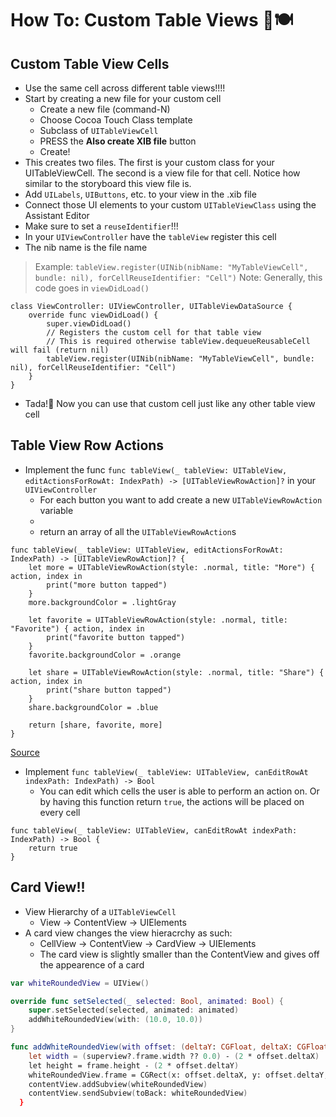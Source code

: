 # How To: Custom Table Views 🏓🍽

## Custom Table View Cells

+ Use the same cell across different table views!!!!
+ Start by creating a new file for your custom cell
	+ Create a new file (command-N)
	+ Choose Cocoa Touch Class template
	+ Subclass of `UITableViewCell`
	+ PRESS the **Also create XIB file** button
	+ Create!
+ This creates two files. The first is your custom class for your UITableViewCell. The second is a view file for that cell. Notice how similar to the storyboard this view file is.
+ Add `UILabels`, `UIButtons`, etc. to your view in the .xib file
+ Connect those UI elements to your custom `UITableViewClass` using the Assistant Editor
+ Make sure to set a `reuseIdentifier`!!!
+ In your `UIViewController` have the `tableView` register this cell
+ The nib name is the file name

> Example: `tableView.register(UINib(nibName: "MyTableViewCell", bundle: nil), forCellReuseIdentifier: "Cell")`
> Note: Generally, this code goes in `viewDidLoad()`

```
class ViewController: UIViewController, UITableViewDataSource {
	override func viewDidLoad() {
		super.viewDidLoad()
		// Registers the custom cell for that table view
		// This is required otherwise tableView.dequeueReusableCell will fail (return nil)
		tableView.register(UINib(nibName: "MyTableViewCell", bundle: nil), forCellReuseIdentifier: "Cell")
	}
}
```

+ Tada!🎉 Now you can use that custom cell just like any other table view cell

## Table View Row Actions

+ Implement the func `func tableView(_ tableView: UITableView, editActionsForRowAt: IndexPath) -> [UITableViewRowAction]?` in your `UIViewController`
	+ For each button you want to add create a new `UITableViewRowAction` variable
	+ 
	+ return an array of all the `UITableViewRowAction`s

```
func tableView(_ tableView: UITableView, editActionsForRowAt: IndexPath) -> [UITableViewRowAction]? {
    let more = UITableViewRowAction(style: .normal, title: "More") { action, index in
        print("more button tapped")
    }
    more.backgroundColor = .lightGray

    let favorite = UITableViewRowAction(style: .normal, title: "Favorite") { action, index in
        print("favorite button tapped")
    }
    favorite.backgroundColor = .orange

    let share = UITableViewRowAction(style: .normal, title: "Share") { action, index in
        print("share button tapped")
    }
    share.backgroundColor = .blue

    return [share, favorite, more]
}
```
[Source](http://stackoverflow.com/questions/32004557/swipe-able-table-view-cell-in-ios-9)

+ Implement `func tableView(_ tableView: UITableView, canEditRowAt indexPath: IndexPath) -> Bool`
	+ You can edit which cells the user is able to perform an action on. Or by having this function return `true`, the actions will be placed on every cell

```
func tableView(_ tableView: UITableView, canEditRowAt indexPath: IndexPath) -> Bool {
    return true
}
```

## Card View!!

+ View Hierarchy of a `UITableViewCell`
	+ View -> ContentView -> UIElements
+ A card view changes the view hieracrchy as such:
	+ CellView -> ContentView -> CardView -> UIElements
	+ The card view is slightly smaller than the ContentView and gives off the appearence of a card 

~~~swift
var whiteRoundedView = UIView()

override func setSelected(_ selected: Bool, animated: Bool) {
	super.setSelected(selected, animated: animated)
	addWhiteRoundedView(with: (10.0, 10.0))
}

func addWhiteRoundedView(with offset: (deltaY: CGFloat, deltaX: CGFloat)) {
    let width = (superview?.frame.width ?? 0.0) - (2 * offset.deltaX)
    let height = frame.height - (2 * offset.deltaY)
    whiteRoundedView.frame = CGRect(x: offset.deltaX, y: offset.deltaY, width: width, height: height)
    contentView.addSubview(whiteRoundedView)
    contentView.sendSubview(toBack: whiteRoundedView)
  }
~~~

